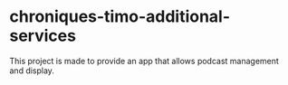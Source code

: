 # chroniques-timo-additional-services

This project is made to provide an app that allows podcast management and display.
